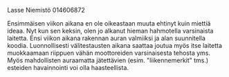 Lasse Niemistö  014606872

Ensimmäisen viikon aikana en ole oikeastaan muuta ehtinyt kuin miettiä ideaa. Nyt kun sen keksin, olen jo alkanut hieman hahmotella varsinaista laitetta. Ensi viikon aikana rakennan auran valmiiksi ja alan suunnitella koodia. Luonnollisesti välitestausten aikana saattaa joutua myös itse laitetta muokkaamaan riippuen vähän moottoreiden varsinaisesta tehosta yms.
Myös mahdollisten auraamatta jätettävien (esim. "liikennemerkit" tms.) esteiden havainnointi voi olla haasteellista. 
